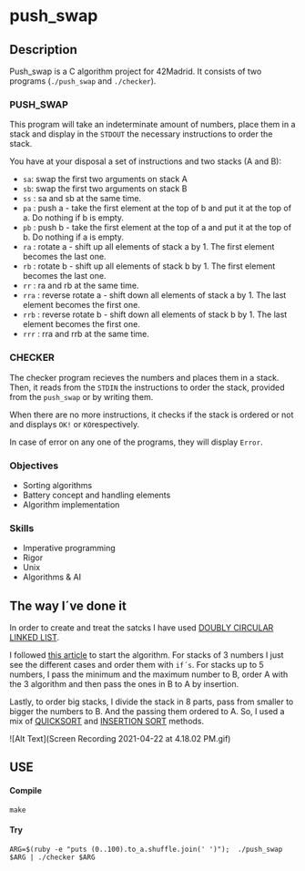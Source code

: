 # push_swap

## Description

Push_swap is a C algorithm project for 42Madrid. It consists of two programs (`./push_swap` and `./checker`).

### PUSH_SWAP

This program will take an indeterminate amount of numbers, place them in a stack and display in the `STDOUT` the necessary instructions to order the stack.

You have at your disposal a set of instructions and two stacks (A and B):

* `sa`: swap the first two arguments on stack A
* `sb`: swap the first two arguments on stack B
* `ss` : sa and sb at the same time.
* `pa` : push a - take the first element at the top of b and put it at the top of a. Do
nothing if b is empty. 
* `pb` : push b - take the first element at the top of a and put it at the top of b. Do
nothing if a is empty.
* `ra` : rotate a - shift up all elements of stack a by 1. The first element becomes
the last one.
* `rb` : rotate b - shift up all elements of stack b by 1. The first element becomes
the last one.
* `rr` : ra and rb at the same time.
* `rra` : reverse rotate a - shift down all elements of stack a by 1. The last element
becomes the first one.
* `rrb` : reverse rotate b - shift down all elements of stack b by 1. The last element
becomes the first one.
* `rrr` : rra and rrb at the same time.

### CHECKER

The checker program recieves the numbers and places them in a stack. Then, it reads from the `STDIN` the instructions to order the stack, provided from the `push_swap` or by writing them.

When there are no more instructions, it checks if the stack is ordered or not and displays `OK!` or `KO`respectively.

In case of error on any one of the programs, they will display `Error`.

### Objectives

* Sorting algorithms
* Battery concept and handling elements
* Algorithm implementation

### Skills
* Imperative programming
* Rigor
* Unix
* Algorithms & AI

## The way I´ve done it

In order to create and treat the satcks I have used [DOUBLY CIRCULAR LINKED LIST](https://www.geeksforgeeks.org/doubly-circular-linked-list-set-1-introduction-and-insertion/).

I followed [this article](https://medium.com/@jamierobertdawson/push-swap-the-least-amount-of-moves-with-two-stacks-d1e76a71789a) to start the algorithm. For stacks of 3 numbers I just see the different cases and order them with `if´s`. For stacks up to 5 numbers, I pass the minimum and the maximum number to B, order A with the 3 algorithm and then pass the ones in B to A by insertion.

Lastly, to order big stacks, I divide the stack in 8 parts, pass from smaller to bigger the numbers to B. And the passing them ordered to A. So, I used a mix of [QUICKSORT](https://en.wikipedia.org/wiki/Quicksort) and [INSERTION SORT](https://en.wikipedia.org/wiki/Insertion_sort) methods.

![Alt Text](Screen Recording 2021-04-22 at 4.18.02 PM.gif)

## USE

#### Compile
	make

#### Try

	ARG=$(ruby -e "puts (0..100).to_a.shuffle.join(' ')");  ./push_swap $ARG | ./checker $ARG
